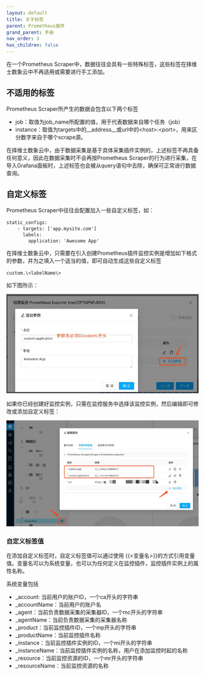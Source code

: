 ```yaml
---
layout: default
title: 关于标签
parent: Prometheus插件
grand_parent: 手册
nav_order: 3
has_children: false
---
```


在一个Prometheus Scraper中，数据往往会具有一些特殊标签，这些标签在择维士数象云中不再适用或需要进行手工添加。

## 不适用的标签

Prometheus Scraper所产生的数据会包含以下两个标签
* job：取值为job_name所配置的值，用于代表数据来自哪个任务（job）
* instance：取值为targets中的__address__或url中的\<host\>:\<port\>，用来区分数字来自于哪个scrape源。

在择维士数象云中，由于数据采集是基于具体采集插件实例的，上述标签不再具备任何意义，因此在数据采集时不会再按Prometheus Scraper的行为进行采集，在导入Grafana面板时，上述标签也会被从query语句中去除，确保可正常进行数据查询。

## 自定义标签

Prometheus Scraper中往往会配置加入一些自定义标签，如：

    static_configs:
        - targets: ['app.mysite.com']
          labels:
            application: 'Awesome App'

在择维士数象云中，只需要在引入创建Prometheus插件监控实例是增加如下格式的参数，并为之填入一个适当的值，即可自动生成这些自定义标签

    custom.\<labelName\>

如下图所示：

![custom.png](./images/custom.jpg)

如果你已经创建好监控实例，只需在监控服务中选择该监控实例，然后编辑即可修改或添加自定义标签：

![custom2.png](./images/custom2.jpg)

### 自定义标签值

在添加自定义标签时，自定义标签值可以通过使用 {{<变量名>}}的方式引用变量值。变量名可以为系统变量，也可以为任何定义在监控插件，监控插件实例上的属性名称。

系统变量包括

* _account: 当前用户的账户ID，一个ca开头的字符串
* _accountName：当前用户的账户名
* _agent：当前负责数据采集的采集器ID，一个mc开头的字符串
* _agentName：当前负责数据采集的采集器名称
* _product：当前监控插件ID，一个mp开头的字符串
* _productName：当前监控插件名称
* _instance：当前监控插件实例的ID，一个mi开头的字符串
* _instanceName：当前监控插件实例的名称，用户在添加监控时起的名称
* _resource：当前监控资源的ID，一个mr开头的字符串
* _resourceName：当前监控资源的名称